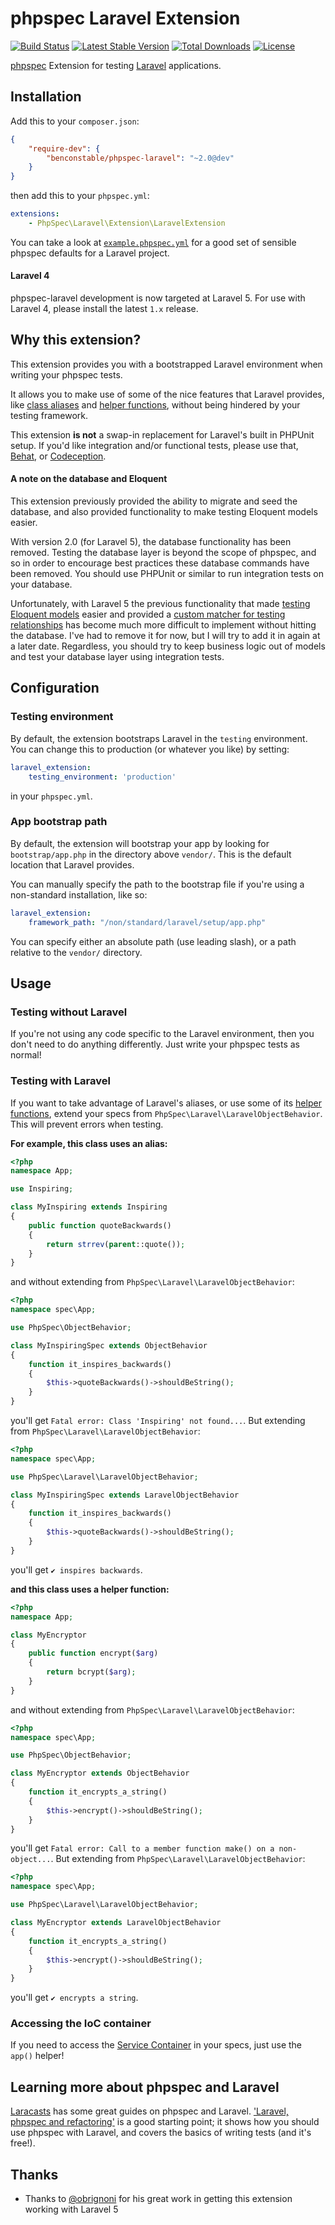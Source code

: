 # phpspec Laravel Extension

[![Build Status](https://travis-ci.org/BenConstable/phpspec-laravel.png?branch=master)](https://travis-ci.org/BenConstable/phpspec-laravel)
[![Latest Stable Version](https://poser.pugx.org/benconstable/phpspec-laravel/v/stable.png)](https://packagist.org/packages/benconstable/phpspec-laravel)
[![Total Downloads](https://poser.pugx.org/benconstable/phpspec-laravel/downloads.png)](https://packagist.org/packages/benconstable/phpspec-laravel)
[![License](https://poser.pugx.org/benconstable/phpspec-laravel/license.svg)](https://packagist.org/packages/benconstable/phpspec-laravel)

[phpspec](http://www.phpspec.net/) Extension for testing [Laravel](http://laravel.com/)
applications.

## Installation

Add this to your `composer.json`:

```json
{
    "require-dev": {
        "benconstable/phpspec-laravel": "~2.0@dev"
    }
}
```

then add this to your `phpspec.yml`:

```yaml
extensions:
    - PhpSpec\Laravel\Extension\LaravelExtension
```

You can take a look at [`example.phpspec.yml`](https://github.com/BenConstable/phpspec-laravel/blob/master/example.phpspec.yml) for a good set of sensible phpspec defaults for a Laravel project.

#### Laravel 4

phpspec-laravel development is now targeted at Laravel 5. For use with Laravel
4, please install the latest `1.x` release.

## Why this extension?

This extension provides you with a bootstrapped Laravel environment when writing
your phpspec tests.

It allows you to make use of some of the nice features that Laravel provides, like
[class aliases](https://github.com/laravel/laravel/blob/master/config/app.php#L161)
and [helper functions](http://laravel.com/docs/5.0/helpers), without being
hindered by your testing framework.

This extension **is not** a swap-in replacement for Laravel's built in PHPUnit setup.
If you'd like integration and/or functional tests, please use that,
[Behat](http://behat.org/), or [Codeception](http://codeception.com/).

#### A note on the database and Eloquent

This extension previously provided the ability to migrate and seed the database,
and also provided functionality to make testing Eloquent models easier.

With version 2.0 (for Laravel 5), the database functionality has been removed.
Testing the database layer is beyond the scope of phpspec, and so in order to
encourage best practices these database commands have been removed. You should use
PHPUnit or similar to run integration tests on your database.

Unfortunately, with Laravel 5 the previous functionality that made
[testing Eloquent models](https://github.com/BenConstable/phpspec-laravel/tree/laravel-4#testing-eloquent-models) easier and provided a [custom matcher for testing relationships](https://github.com/BenConstable/phpspec-laravel/tree/laravel-4#custom-matchers) has become much more difficult to implement
without hitting the database. I've had to remove it for now, but I will try to
add it in again at a later date. Regardless, you should try to keep business
logic out of models and test your database layer using integration tests.

## Configuration

### Testing environment

By default, the extension bootstraps Laravel in the `testing` environment. You
can change this to production (or whatever you like) by setting:

```yaml
laravel_extension:
    testing_environment: 'production'
```

in your `phpspec.yml`.

### App bootstrap path

By default, the extension will bootstrap your app by looking for `bootstrap/app.php`
in the directory above `vendor/`. This is the default location that Laravel
provides.

You can manually specify the path to the bootstrap file if you're using a non-standard
installation, like so:

```yaml
laravel_extension:
    framework_path: "/non/standard/laravel/setup/app.php"
```

You can specify either an absolute path (use leading slash), or a path relative
to the `vendor/` directory.

## Usage

### Testing without Laravel

If you're not using any code specific to the Laravel environment, then you don't
need to do anything differently. Just write your phpspec tests as normal!

### Testing with Laravel

If you want to take advantage of Laravel's aliases, or use some of its
[helper functions](http://laravel.com/docs/5.0/helpers), extend your specs
from `PhpSpec\Laravel\LaravelObjectBehavior`. This will prevent errors when
testing.

**For example, this class uses an alias:**

```php
<?php
namespace App;

use Inspiring;

class MyInspiring extends Inspiring
{
    public function quoteBackwards()
    {
        return strrev(parent::quote());
    }
}
```

and without extending from `PhpSpec\Laravel\LaravelObjectBehavior`:

```php
<?php
namespace spec\App;

use PhpSpec\ObjectBehavior;

class MyInspiringSpec extends ObjectBehavior
{
    function it_inspires_backwards()
    {
        $this->quoteBackwards()->shouldBeString();
    }
}
```

you'll get `Fatal error: Class 'Inspiring' not found...`. But extending from `PhpSpec\Laravel\LaravelObjectBehavior`:

```php
<?php
namespace spec\App;

use PhpSpec\Laravel\LaravelObjectBehavior;

class MyInspiringSpec extends LaravelObjectBehavior
{
    function it_inspires_backwards()
    {
        $this->quoteBackwards()->shouldBeString();
    }
}
```

you'll get `✔ inspires backwards`.

**and this class uses a helper function:**

```php
<?php
namespace App;

class MyEncryptor
{
    public function encrypt($arg)
    {
        return bcrypt($arg);
    }
}
```

and without extending from `PhpSpec\Laravel\LaravelObjectBehavior`:

```php
<?php
namespace spec\App;

use PhpSpec\ObjectBehavior;

class MyEncryptor extends ObjectBehavior
{
    function it_encrypts_a_string()
    {
        $this->encrypt()->shouldBeString();
    }
}
```

you'll get `Fatal error: Call to a member function make() on a non-object...`.
But extending from `PhpSpec\Laravel\LaravelObjectBehavior`:

```php
<?php
namespace spec\App;

use PhpSpec\Laravel\LaravelObjectBehavior;

class MyEncryptor extends LaravelObjectBehavior
{
    function it_encrypts_a_string()
    {
        $this->encrypt()->shouldBeString();
    }
}
```

you'll get `✔ encrypts a string`.

### Accessing the IoC container

If you need to access the [Service Container](http://laravel.com/docs/5.0/container)
in your specs, just use the `app()` helper!

## Learning more about phpspec and Laravel

[Laracasts](https://laracasts.com/) has some great guides on phpspec and Laravel.
['Laravel, phpspec and refactoring'](https://laracasts.com/lessons/phpspec-laravel-and-refactoring)
is a good starting point; it shows how you should use phpspec with Laravel,
and covers the basics of writing tests (and it's free!).

## Thanks

* Thanks to [@obrignoni](https://github.com/obrignoni) for his great work in
getting this extension working with Laravel 5
